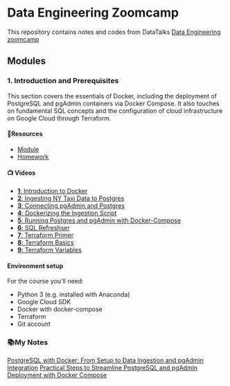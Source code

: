 # Data Engineering Zoomcamp

This repository contains notes and codes from DataTalks [Data Engineering zoomcamp](https://github.com/DataTalksClub/data-engineering-zoomcamp)

## Modules

### 1. Introduction and Prerequisites
This section covers the essentials of Docker, including the deployment of PostgreSQL and pgAdmin containers via Docker Compose. It also touches on fundamental SQL concepts and the configuration of cloud infrastructure on Google Cloud through Terraform.

#### 📗Resources
- [Module](https://github.com/DataTalksClub/data-engineering-zoomcamp/tree/main/01-docker-terraform) 
- [Homework](https://github.com/DataTalksClub/data-engineering-zoomcamp/blob/main/cohorts/2024/01-docker-terraform/homework.md)

#### 📺 Videos
- [**1**: Introduction to Docker](https://www.youtube.com/watch?v=EYNwNlOrpr0&list=PL3MmuxUbc_hJed7dXYoJw8DoCuVHhGEQb&index=4)
- [**2**: Ingesting NY Taxi Data to Postgres](https://www.youtube.com/watch?v=2JM-ziJt0WI&list=PL3MmuxUbc_hJed7dXYoJw8DoCuVHhGEQb&index=5) 
- [**3**: Connecting pgAdmin and Postgres](https://www.youtube.com/watch?v=hCAIVe9N0ow&list=PL3MmuxUbc_hJed7dXYoJw8DoCuVHhGEQb&index=7)
- [**4**: Dockerizing the Ingestion Script](https://www.youtube.com/watch?v=B1WwATwf-vY&list=PL3MmuxUbc_hJed7dXYoJw8DoCuVHhGEQb&index=8)
- [**5**: Running Postgres and pgAdmin with Docker-Compose](https://www.youtube.com/watch?v=hKI6PkPhpa0&list=PL3MmuxUbc_hJed7dXYoJw8DoCuVHhGEQb&index=9)
- [**6**: SQL Refreshser](https://www.youtube.com/watch?v=QEcps_iskgg&list=PL3MmuxUbc_hJed7dXYoJw8DoCuVHhGEQb&index=10) 
- [**7**: Terraform Primer](https://www.youtube.com/watch?v=s2bOYDCKl_M&list=PL3MmuxUbc_hJed7dXYoJw8DoCuVHhGEQb&index=11)
- [**8**: Terraform Basics](https://www.youtube.com/watch?v=Y2ux7gq3Z0o&list=PL3MmuxUbc_hJed7dXYoJw8DoCuVHhGEQb&index=12)
- [**9**: Terraform Variables](https://www.youtube.com/watch?v=PBi0hHjLftk&list=PL3MmuxUbc_hJed7dXYoJw8DoCuVHhGEQb&index=13)

#### Environment setup 

For the course you'll need:

* Python 3 (e.g. installed with Anaconda)
* Google Cloud SDK
* Docker with docker-compose
* Terraform
* Git account

### 📚My Notes

[PostgreSQL with Docker: From Setup to Data Ingestion and pgAdmin Integration](https://blog.devops.dev/postgresql-with-docker-from-setup-to-data-ingestion-and-pgadmin-integration-929c966cc650)
[Practical Steps to Streamline PostgreSQL and pgAdmin Deployment with Docker Compose](https://blog.devops.dev/practical-steps-to-streamline-postgresql-and-pgadmin-deployment-with-docker-compose-6ac74a0808df)

